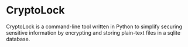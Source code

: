 # CryptoLock

CryptoLock is a command-line tool written in Python to simplify securing sensitive information by encrypting and storing plain-text files in a sqlite database.